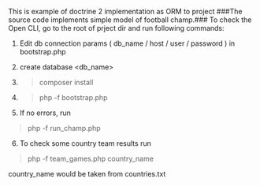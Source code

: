 This is example of doctrine 2 implementation as ORM to project
###The source code implements simple model of football champ.###
To check the Open CLI, go to the root of prject dir and run following commands:

1. Edit db connection params ( db_name / host / user / password ) in bootstrap.php 
2. create database <db_name>
3. > composer install
4. > php -f bootstrap.php

5. If no errors, run
> php -f run_champ.php
 
6. To check some country team results run
> php -f team_games.php country_name

country_name would be taken from countries.txt